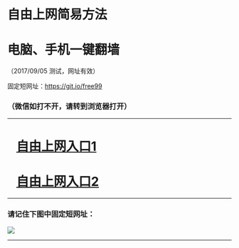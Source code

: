 ﻿# 自由上网简易方法

# 电脑、手机一键翻墙

（2017/09/05 测试，网址有效）

固定短网址：https://git.io/free99

### （微信如打不开，请转到浏览器打开）


***





# &nbsp;&nbsp; <a href="http://ft558413467.fwq-tz1001.xyz/fwqtz01.html?t=090500126315 " target="_blank">自由上网入口1</a>
# &nbsp;&nbsp; <a href="http://ft1388328424.fwq-tz1002.xyz/fwqtz02.html?t=090500110803 " target="_blank">自由上网入口2</a>
***

### 请记住下图中固定短网址：

<img src="https://s3-us-west-2.amazonaws.com/fwq-1001/yjfq-20170905okok.png" /> 


***

